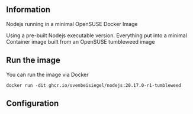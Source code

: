 ## Information
Nodejs running in a minimal OpenSUSE Docker Image

Using a pre-built Nodejs executable version. Everything put into a minimal Container image built from an OpenSUSE tumbleweed image

## Run the image

You can run the image via Docker
```
docker run -dit ghcr.io/svenbeisiegel/nodejs:20.17.0-r1-tumbleweed
```
## Configuration
